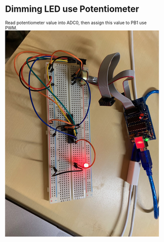# Dimming LED use Potentiometer
Read potentiometer value into ADC0, then assign this value to PB1 use PWM. <br/>
![adc-pwm](https://github.com/luckydoglou/Microchip-ATmega168-programming/blob/master/images/adc-pwm.jpg)
